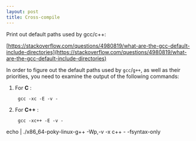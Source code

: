 ```yaml
---
layout: post
title: Cross-compile
---
```


Print out default paths used by gcc/c++:

[https://stackoverflow.com/questions/4980819/what-are-the-gcc-default-include-directories](https://stackoverflow.com/questions/4980819/what-are-the-gcc-default-include-directories)

In order to figure out the default paths used by `gcc`/`g++`, as well as their priorities, you need to examine the output of the following commands:

1. For **C** :

        gcc -xc -E -v -

1. For **C++** :

        gcc -xc++ -E -v -

echo | ./x86\_64-poky-linux-g++ -Wp,-v -x c++ - -fsyntax-only

